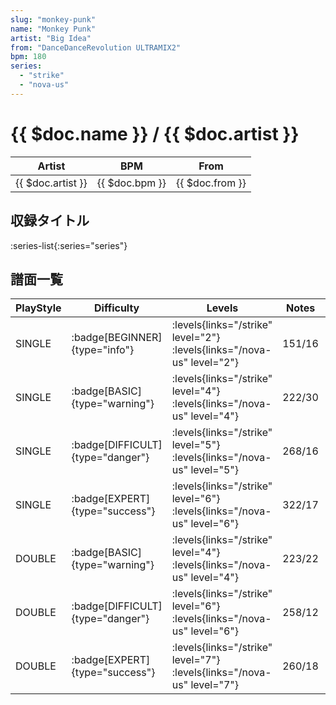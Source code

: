 ```yaml
---
slug: "monkey-punk"
name: "Monkey Punk"
artist: "Big Idea"
from: "DanceDanceRevolution ULTRAMIX2"
bpm: 180
series:
  - "strike"
  - "nova-us"
---
```


# {{ $doc.name }} / {{ $doc.artist }}

|Artist|BPM|From|
|------|---|----|
|{{ $doc.artist }}|{{ $doc.bpm }}|{{ $doc.from }}|

## 収録タイトル

:series-list{:series="series"}

## 譜面一覧

|PlayStyle|Difficulty|Levels|Notes|Movie|
|---------|----------|------|-----|-----|
|SINGLE| :badge[BEGINNER]{type="info"}| :levels{links="/strike" level="2"} :levels{links="/nova-us" level="2"}|151/16||
|SINGLE| :badge[BASIC]{type="warning"}| :levels{links="/strike" level="4"} :levels{links="/nova-us" level="4"}|222/30||
|SINGLE| :badge[DIFFICULT]{type="danger"}| :levels{links="/strike" level="5"} :levels{links="/nova-us" level="5"}|268/16||
|SINGLE| :badge[EXPERT]{type="success"}| :levels{links="/strike" level="6"} :levels{links="/nova-us" level="6"}|322/17||
|DOUBLE| :badge[BASIC]{type="warning"}| :levels{links="/strike" level="4"} :levels{links="/nova-us" level="4"}|223/22||
|DOUBLE| :badge[DIFFICULT]{type="danger"}| :levels{links="/strike" level="6"} :levels{links="/nova-us" level="6"}|258/12||
|DOUBLE| :badge[EXPERT]{type="success"}| :levels{links="/strike" level="7"} :levels{links="/nova-us" level="7"}|260/18||
